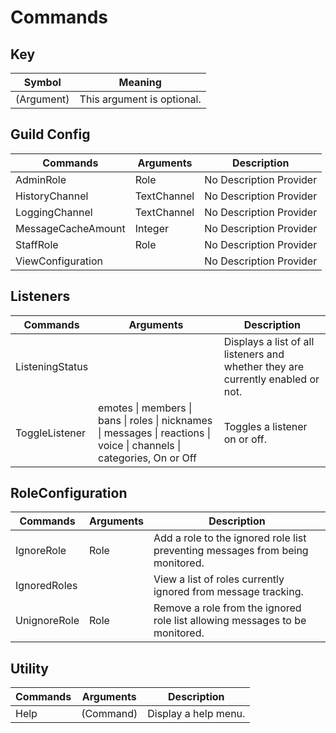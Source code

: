 # Commands

## Key
| Symbol     | Meaning                    |
| ---------- | -------------------------- |
| (Argument) | This argument is optional. |

## Guild Config
| Commands           | Arguments   | Description             |
| ------------------ | ----------- | ----------------------- |
| AdminRole          | Role        | No Description Provider |
| HistoryChannel     | TextChannel | No Description Provider |
| LoggingChannel     | TextChannel | No Description Provider |
| MessageCacheAmount | Integer     | No Description Provider |
| StaffRole          | Role        | No Description Provider |
| ViewConfiguration  | <none>      | No Description Provider |

## Listeners
| Commands        | Arguments                                                                                                              | Description                                                                     |
| --------------- | ---------------------------------------------------------------------------------------------------------------------- | ------------------------------------------------------------------------------- |
| ListeningStatus | <none>                                                                                                                 | Displays a list of all listeners and whether they are currently enabled or not. |
| ToggleListener  | emotes \| members \| bans \| roles \| nicknames \| messages \| reactions \| voice \| channels \| categories, On or Off | Toggles a listener on or off.                                                   |

## RoleConfiguration
| Commands     | Arguments | Description                                                                   |
| ------------ | --------- | ----------------------------------------------------------------------------- |
| IgnoreRole   | Role      | Add a role to the ignored role list preventing messages from being monitored. |
| IgnoredRoles | <none>    | View a list of roles currently ignored from message tracking.                 |
| UnignoreRole | Role      | Remove a role from the ignored role list allowing messages to be monitored.   |

## Utility
| Commands | Arguments | Description          |
| -------- | --------- | -------------------- |
| Help     | (Command) | Display a help menu. |


